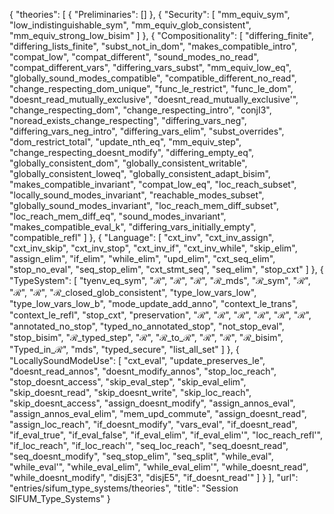{
    "theories": [
        {
            "Preliminaries": []
        },
        {
            "Security": [
                "mm_equiv_sym",
                "low_indistinguishable_sym",
                "mm_equiv_glob_consistent",
                "mm_equiv_strong_low_bisim"
            ]
        },
        {
            "Compositionality": [
                "differing_finite",
                "differing_lists_finite",
                "subst_not_in_dom",
                "makes_compatible_intro",
                "compat_low",
                "compat_different",
                "sound_modes_no_read",
                "compat_different_vars",
                "differing_vars_subst",
                "mm_equiv_low_eq",
                "globally_sound_modes_compatible",
                "compatible_different_no_read",
                "change_respecting_dom_unique",
                "func_le_restrict",
                "func_le_dom",
                "doesnt_read_mutually_exclusive",
                "doesnt_read_mutually_exclusive'",
                "change_respecting_dom",
                "change_respecting_intro",
                "conjI3",
                "noread_exists_change_respecting",
                "differing_vars_neg",
                "differing_vars_neg_intro",
                "differing_vars_elim",
                "subst_overrides",
                "dom_restrict_total",
                "update_nth_eq",
                "mm_equiv_step",
                "change_respecting_doesnt_modify",
                "differing_empty_eq",
                "globally_consistent_dom",
                "globally_consistent_writable",
                "globally_consistent_loweq",
                "globally_consistent_adapt_bisim",
                "makes_compatible_invariant",
                "compat_low_eq",
                "loc_reach_subset",
                "locally_sound_modes_invariant",
                "reachable_modes_subset",
                "globally_sound_modes_invariant",
                "loc_reach_mem_diff_subset",
                "loc_reach_mem_diff_eq",
                "sound_modes_invariant",
                "makes_compatible_eval_k",
                "differing_vars_initially_empty",
                "compatible_refl"
            ]
        },
        {
            "Language": [
                "cxt_inv",
                "cxt_inv_assign",
                "cxt_inv_skip",
                "cxt_inv_stop",
                "cxt_inv_if",
                "cxt_inv_while",
                "skip_elim",
                "assign_elim",
                "if_elim",
                "while_elim",
                "upd_elim",
                "cxt_seq_elim",
                "stop_no_eval",
                "seq_stop_elim",
                "cxt_stmt_seq",
                "seq_elim",
                "stop_cxt"
            ]
        },
        {
            "TypeSystem": [
                "tyenv_eq_sym",
                "ℛ",
                "ℛ",
                "ℛ",
                "ℛ_mds",
                "ℛ_sym",
                "ℛ",
                "ℛ",
                "ℛ",
                "ℛ_closed_glob_consistent",
                "type_low_vars_low",
                "type_low_vars_low_b",
                "mode_update_add_anno",
                "context_le_trans",
                "context_le_refl",
                "stop_cxt",
                "preservation",
                "ℛ",
                "ℛ",
                "ℛ",
                "ℛ",
                "ℛ",
                "ℛ",
                "annotated_no_stop",
                "typed_no_annotated_stop",
                "not_stop_eval",
                "stop_bisim",
                "ℛ_typed_step",
                "ℛ",
                "ℛ_to_ℛ",
                "ℛ",
                "ℛ",
                "ℛ_bisim",
                "Typed_in_ℛ",
                "mds",
                "typed_secure",
                "list_all_set"
            ]
        },
        {
            "LocallySoundModeUse": [
                "cxt_eval",
                "update_preserves_le",
                "doesnt_read_annos",
                "doesnt_modify_annos",
                "stop_loc_reach",
                "stop_doesnt_access",
                "skip_eval_step",
                "skip_eval_elim",
                "skip_doesnt_read",
                "skip_doesnt_write",
                "skip_loc_reach",
                "skip_doesnt_access",
                "assign_doesnt_modify",
                "assign_annos_eval",
                "assign_annos_eval_elim",
                "mem_upd_commute",
                "assign_doesnt_read",
                "assign_loc_reach",
                "if_doesnt_modify",
                "vars_eval",
                "if_doesnt_read",
                "if_eval_true",
                "if_eval_false",
                "if_eval_elim",
                "if_eval_elim'",
                "loc_reach_refl'",
                "if_loc_reach",
                "if_loc_reach'",
                "seq_loc_reach",
                "seq_doesnt_read",
                "seq_doesnt_modify",
                "seq_stop_elim",
                "seq_split",
                "while_eval",
                "while_eval'",
                "while_eval_elim",
                "while_eval_elim'",
                "while_doesnt_read",
                "while_doesnt_modify",
                "disjE3",
                "disjE5",
                "if_doesnt_read'"
            ]
        }
    ],
    "url": "entries/sifum_type_systems/theories",
    "title": "Session SIFUM_Type_Systems"
}